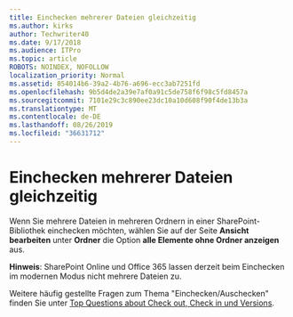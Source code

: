 ```yaml
---
title: Einchecken mehrerer Dateien gleichzeitig
ms.author: kirks
author: Techwriter40
ms.date: 9/17/2018
ms.audience: ITPro
ms.topic: article
ROBOTS: NOINDEX, NOFOLLOW
localization_priority: Normal
ms.assetid: 854014b6-39a2-4b76-a696-ecc3ab7251fd
ms.openlocfilehash: 9b5d4de2a39e7af0a91c5de758f6f98c5fd8457a
ms.sourcegitcommit: 7101e29c3c890ee23dc10a10d608f90f4de13b3a
ms.translationtype: MT
ms.contentlocale: de-DE
ms.lasthandoff: 08/26/2019
ms.locfileid: "36631712"
---
```

# <a name="check-in-several-files-at-once"></a>Einchecken mehrerer Dateien gleichzeitig

Wenn Sie mehrere Dateien in mehreren Ordnern in einer SharePoint-Bibliothek einchecken möchten, wählen Sie auf der Seite **Ansicht bearbeiten** unter **Ordner** die Option **alle Elemente ohne Ordner anzeigen** aus. 
  
 **Hinweis**: SharePoint Online und Office 365 lassen derzeit beim Einchecken im modernen Modus nicht mehrere Dateien zu. 
  
Weitere häufig gestellte Fragen zum Thema "Einchecken/Auschecken" finden Sie unter [Top Questions about Check out, Check in und Versions](https://go.microsoft.com/fwlink/?linkid=2018786).
  

